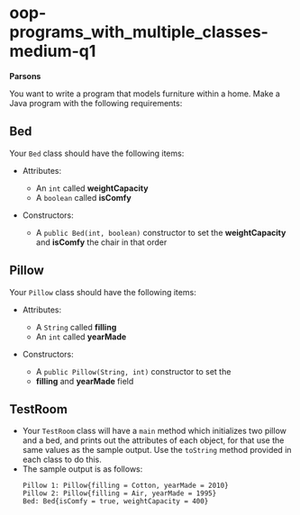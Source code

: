 # oop-programs_with_multiple_classes-medium-q1

**Parsons**

You want to write a program that models furniture within a home. Make a Java program with the following requirements:


## Bed

Your `Bed` class should have the following items:

- Attributes:
    - An `int` called **weightCapacity**
    - A `boolean` called **isComfy**

- Constructors:
    - A `public Bed(int, boolean)` constructor to set the 
  **weightCapacity** and **isComfy** the chair in that order

## Pillow

Your ``Pillow`` class should have the following items:

- Attributes:
    - A `String` called **filling**
    - An `int` called **yearMade**

- Constructors:
    - A `public Pillow(String, int)` constructor to set the 
    - **filling** and **yearMade** field

## TestRoom

- Your `TestRoom` class will have a `main` method which initializes two pillow and a bed, and prints out the
  attributes of each object, for that use the same values as the sample output. Use the `toString` method provided in 
  each class to do this.
- The sample output is as follows:
  ```
  Pillow 1: Pillow{filling = Cotton, yearMade = 2010}
  Pillow 2: Pillow{filling = Air, yearMade = 1995}
  Bed: Bed{isComfy = true, weightCapacity = 400}
  ```